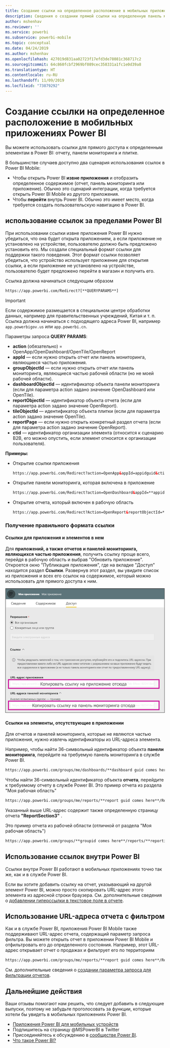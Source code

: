 ```yaml
---
title: Создание ссылки на определенное расположение в мобильных приложениях Power BI
description: Сведения о создании прямой ссылки на определенную панель мониторинга, плитку или отчет в мобильном приложении Power BI с помощью универсального кода ресурса (URI).
author: mshenhav
ms.reviewer: ''
ms.service: powerbi
ms.subservice: powerbi-mobile
ms.topic: conceptual
ms.date: 04/24/2019
ms.author: mshenhav
ms.openlocfilehash: 427019d831aa02723f17efd3de78081c368717c2
ms.sourcegitcommit: 64c860fcbf2969bf089cec358331a1fc1e0d39a8
ms.translationtype: HT
ms.contentlocale: ru-RU
ms.lasthandoff: 11/09/2019
ms.locfileid: "73879292"
---
```

# <a name="create-a-link-to-a-specific-location-in-the-power-bi-mobile-apps"></a>Создание ссылки на определенное расположение в мобильных приложениях Power BI
Вы можете использовать ссылки для прямого доступа к определенным элементам в Power BI: отчету, панели мониторинга и плитке.

В большинстве случаев доступно два сценария использования ссылок в Power BI Mobile: 

* Чтобы открыть Power BI **извне приложения** и отобразить определенное содержимое (отчет, панель мониторинга или приложение). Обычно это сценарий интеграции, когда требуется открыть Power BI Mobile из другого приложения. 
* Чтобы **перейти** внутрь Power BI. Обычно это имеет место, когда требуется создать пользовательскую навигацию в Power BI.


## <a name="use-links-from-outside-of-power-bi"></a>использование ссылок за пределами Power BI
При использовании ссылки извне приложения Power BI нужно убедиться, что она будет открыта приложением, а если приложение не установлено на устройстве, пользователю должно быть предложено установить его. Мы создали специальный формат ссылки для поддержки такого поведения. Этот формат ссылки позволяет убедиться, что устройство использует приложение для открытия ссылки, а если приложение не установлено на устройстве, пользователю будет предложено перейти в магазин и получить его.

Ссылка должна начинаться следующим образом  
```html
https://app.powerbi.com/Redirect?[**QUERYPARAMS**]
```

> [!IMPORTANT]
> Если содержимое размещается в специальном центре обработки данных, например для правительственных учреждений, Китая и т. п. Ссылка должна начинаться с подходящего адреса Power BI, например `app.powerbigov.us` или `app.powerbi.cn`.   
>


Параметры запроса **QUERY PARAMS**:
* **action** (обязательно) = OpenApp/OpenDashboard/OpenTile/OpenReport
* **appId** — если нужно открыть отчет или панель мониторинга, являющиеся частью приложения. 
* **groupObjectId** — если нужно открыть отчет или панель мониторинга, являющиеся частью рабочей области (но не моей рабочей области).
* **dashboardObjectId** — идентификатор объекта панели мониторинга (если для параметра action задано значение OpenDashboard или OpenTile).
* **reportObjectId** — идентификатор объекта отчета (если для параметра action задано значение OpenReport).
* **tileObjectId** — идентификатор объекта плитки (если для параметра action задано значение OpenTile).
* **reportPage** — если нужно открыть конкретный раздел отчета (если для параметра action задано значение OpenReport).
* **ctid** — идентификатор организации элемента (относится к сценарию B2B, его можно опустить, если элемент относится к организации пользователя).

**Примеры:**

* Открытие ссылки приложения 
  ```html
  https://app.powerbi.com/Redirect?action=OpenApp&appId=appidguid&ctid=organizationid
  ```

* Открытие панели мониторинга, которая включена в приложение 
  ```html
  https://app.powerbi.com/Redirect?action=OpenDashboard&appId=**appidguid**&dashboardObjectId=**dashboardidguid**&ctid=**organizationid**
  ```

* Открытие отчета, который включен в рабочую область
  ```html
  https://app.powerbi.com/Redirect?Action=OpenReport&reportObjectId=**reportidguid**&groupObjectId=**groupidguid**&reportPage=**ReportSectionName**
  ```

### <a name="how-to-get-the-right-link-format"></a>Получение правильного формата ссылки

#### <a name="links-of-apps-and-items-in-app"></a>Ссылки для приложения и элементов в нем

Для **приложений, а также отчетов и панелей мониторинга, являющихся частью приложения**, получить ссылку проще всего, перейдя в рабочую область и выбрав "Обновить приложение". Откроется окно "Публикация приложения", где на вкладке "Доступ" находится раздел **Ссылки**. Развернув этот раздел, вы увидите список из приложения и всех его ссылок на содержимое, который можно использовать для прямого доступа к ним.

![Публикация ссылок приложения через Power BI ](./media/mobile-apps-links/mobile-link-copy-app-links.png)

#### <a name="links-of-items-not-in-app"></a>Ссылки на элементы, отсутствующие в приложении 

Для отчетов и панелей мониторинга, которые не являются частью приложения, нужно извлечь идентификаторы из URL-адреса элемента.

Например, чтобы найти 36-символьный идентификатор объекта **панели мониторинга**, перейдите на требуемую панель мониторинга в службе Power BI. 

```html
https://app.powerbi.com/groups/me/dashboards/**dashboard guid comes here**?ctid=**organization id comes here**`
```

Чтобы найти 36-символьный идентификатор объекта **отчета**, перейдите к требуемому отчету в службе Power BI.
Это пример отчета из раздела "Моя рабочая область"

```html
https://app.powerbi.com/groups/me/reports/**report guid comes here**/ReportSection3?ctid=**organization id comes here**`
```
Указанный выше URL-адрес содержит также определенную страницу отчета **"ReportSection3"** .

Это пример отчета из рабочей области (отличной от раздела "Моя рабочая область")

```html
https://app.powerbi.com/groups/**groupid comes here**/reports/**reportid comes here**/ReportSection1?ctid=**organizationid comes here**
```

## <a name="use-links-inside-power-bi"></a>Использование ссылок внутри Power BI

Ссылки внутри Power BI работают в мобильных приложениях точно так же, как и в службе Power BI.

Если вы хотите добавить ссылку на отчет, указывающий на другой элемент Power BI, можно просто скопировать URL-адрес этого элемента из адресной строки браузера. См. дополнительные сведения о [добавлении гиперссылки в текстовое поле в отчете](https://docs.microsoft.com/power-bi/service-add-hyperlink-to-text-box).

## <a name="use-report-url-with-filter"></a>Использование URL-адреса отчета с фильтром
Как и в службе Power BI, приложения Power BI Mobile также поддерживают URL-адрес отчета, содержащий параметр запроса фильтра. Вы можете открыть отчет в приложении Power BI Mobile и отфильтровать его до определенного состояния. Например, этот URL-адрес открывает отчет о продажах и фильтрует его по территориям

```html
https://app.powerbi.com/groups/me/reports/**report guid comes here**/ReportSection3?ctid=**organization id comes here**&filter=Store/Territory eq 'NC'
```

См. дополнительные сведения о [создании параметра запроса для фильтрации отчетов](https://docs.microsoft.com/power-bi/service-url-filters).

## <a name="next-steps"></a>Дальнейшие действия
Ваши отзывы помогают нам решить, что следует добавить в следующие выпуски, поэтому не забудьте проголосовать за функции, которые хотели бы увидеть в мобильных приложениях Power BI. 

* [Приложения Power BI для мобильных устройств](mobile-apps-for-mobile-devices.md)
* Подпишитесь на страницу @MSPowerBI в Twitter
* Присоединяйтесь к обсуждению в [сообществе Power BI](https://community.powerbi.com/).
* [Что такое Power BI?](../../fundamentals/power-bi-overview.md)

